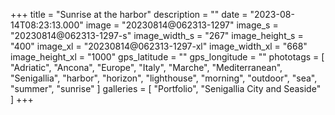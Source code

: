 +++
title = "Sunrise at the harbor"
description = ""
date = "2023-08-14T08:23:13.000"
image = "20230814@062313-1297"
image_s = "20230814@062313-1297-s"
image_width_s = "267"
image_height_s = "400"
image_xl = "20230814@062313-1297-xl"
image_width_xl = "668"
image_height_xl = "1000"
gps_latitude = ""
gps_longitude = ""
phototags = [ "Adriatic", "Ancona", "Europe", "Italy", "Marche", "Mediterranean", "Senigallia", "harbor", "horizon", "lighthouse", "morning", "outdoor", "sea", "summer", "sunrise" ]
galleries = [ "Portfolio", "Senigallia City and Seaside" ]
+++
